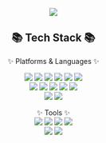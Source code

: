 <p align="center"><img src="https://capsule-render.vercel.app/api?type=waving&color=auto&height=200&section=header&text=Rizy&#39;s&nbsp;Github!&fontSize=90" /></p>

<h2 align="center">📚 Tech Stack 📚</h2>
<p align="center">✨ Platforms & Languages ✨ <br/>

<p align="center"><img src="https://img.shields.io/badge/HTML5-E34F26?style=flat&logo=HTML5&logoColor=white" />
<img src="https://img.shields.io/badge/CSS3-1572B6?style=flat&logo=CSS3&logoColor=white" />
<img src="https://img.shields.io/badge/JavaScript-F7DF1E?style=flat&logo=JavaScript&logoColor=white" />
<img src="https://img.shields.io/badge/TypeScript-3178C6?style=flat&logo=TypeScript&logoColor=white" />
<img src="https://img.shields.io/badge/Java-007396?style=flat&logo=Java&logoColor=white" />
<img src="https://img.shields.io/badge/PHP-777BB4?style=flat&logo=PHP&logoColor=white" /><br/>
<img src="https://img.shields.io/badge/React-61DAFB?style=flat&logo=React&logoColor=white" />
<img src="https://img.shields.io/badge/Tailwind CSS-06B6D4?style=flat&logo=Tailwind CSS&logoColor=white" />
<img src="https://img.shields.io/badge/styled-components-DB7093?style=flat&logo=styled-components&logoColor=white" />
<img src="https://img.shields.io/badge/Sass-CC6699?style=flat&logo=Sass&logoColor=white" />
<img src="https://img.shields.io/badge/CSS Modules-ff8a65?style=flat&logo=CSS Modules&logoColor=white" /> <br/>
<img src="https://img.shields.io/badge/Oracle SQL-F80000?style=flat&logo=Oracle&logoColor=white" />
<img src="https://img.shields.io/badge/MySQL-4479A1?style=flat&logo=MySQL&logoColor=white" />
  
<p align="center">✨ Tools ✨ <br/>
<img src="https://img.shields.io/badge/GitHub-181717?style=flat&logo=GitHub&logoColor=white" />
<img src="https://img.shields.io/badge/Visual Studio Code-007ACC?style=flat&logo=Visual Studio Code&logoColor=white" />
<img src="https://img.shields.io/badge/Eclipse IDE-2C2255?style=flat&logo=Eclipse IDE&logoColor=white" />
<img src="https://img.shields.io/badge/IntelliJ IDEA-2599ED?style=flat&logo=IntelliJ IDEA&logoColor=white" /> <br/>
<img src="https://img.shields.io/badge/Apache Tomcat-F8DC75?style=flat&logo=Apache Tomcat&logoColor=white" />
<img src="https://img.shields.io/badge/Adobe Photoshop-31A8FF?style=flat&logo=Adobe Photoshop&logoColor=white" />
